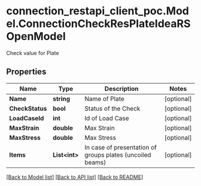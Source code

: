 # connection_restapi_client_poc.Model.ConnectionCheckResPlateIdeaRSOpenModel
Check value for Plate

## Properties

Name | Type | Description | Notes
------------ | ------------- | ------------- | -------------
**Name** | **string** | Name of Plate | [optional] 
**CheckStatus** | **bool** | Status of the Check | [optional] 
**LoadCaseId** | **int** | Id of Load Case | [optional] 
**MaxStrain** | **double** | Max Strain | [optional] 
**MaxStress** | **double** | Max Stress | [optional] 
**Items** | **List&lt;int&gt;** | In case of presentation of groups plates (uncoiled beams) | [optional] 

[[Back to Model list]](../README.md#documentation-for-models) [[Back to API list]](../README.md#documentation-for-api-endpoints) [[Back to README]](../README.md)

